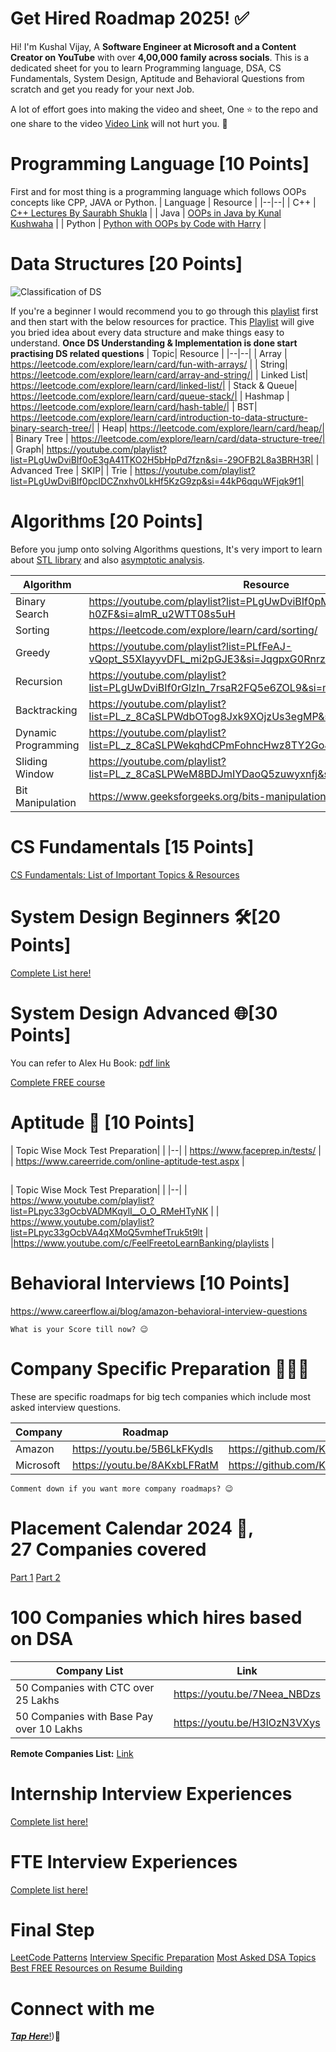 # Get Hired Roadmap 2025! ✅

Hi! I'm Kushal Vijay, A **Software Engineer at Microsoft and a Content Creator on YouTube** with over **4,00,000 family across socials**. This is a dedicated sheet for you to learn Programming language, DSA, CS Fundamentals, System Design, Aptitude and Behavioral Questions from scratch and get you ready for your next Job.

A lot of effort goes into making the video and sheet, One ⭐ to the repo and one share to the video [Video Link](https://youtu.be/4GfYxXRuacU) will not hurt you. 🥺

# Programming Language [10 Points]

First and for most thing is a programming language which follows OOPs concepts like CPP, JAVA or Python.
| Language | Resource |
|--|--|
| C++ | [C++ Lectures By Saurabh Shukla](https://youtube.com/playlist?list=PLLYz8uHU480j37APNXBdPz7YzAi4XlQUF&si=3-GHKc4_REBJBCaT) |
| Java | [OOPs in Java by Kunal Kushwaha](https://youtube.com/playlist?list=PL9gnSGHSqcno1G3XjUbwzXHL8_EttOuKk&si=xhXKo3sT-Lt66n1N) |
| Python | [Python with OOPs by Code with Harry](https://youtube.com/playlist?list=PLu0W_9lII9agwh1XjRt242xIpHhPT2llg&si=750NUzEPy2lER4hJ) |

# Data Structures [20 Points]
![Classification of DS](https://media.geeksforgeeks.org/wp-content/uploads/20220520182504/ClassificationofDataStructure-660x347.jpg)

If you're a beginner I would recommend you to go through this [playlist](https://youtube.com/playlist?list=PL2_aWCzGMAwI3W_JlcBbtYTwiQSsOTa6P&si=9BTH_a7IFeCWKPT2) first and then start with the below resources for practice.
This [Playlist](https://youtube.com/playlist?list=PL2_aWCzGMAwI3W_JlcBbtYTwiQSsOTa6P&si=9BTH_a7IFeCWKPT2) will give you bried idea about every data structure and make things easy to understand.
**Once DS Understanding & Implementation is done start practising DS related questions**
| Topic| Resource |
|--|--|
| Array | https://leetcode.com/explore/learn/card/fun-with-arrays/ |
| String| https://leetcode.com/explore/learn/card/array-and-string/|
| Linked List| https://leetcode.com/explore/learn/card/linked-list/|
| Stack & Queue| https://leetcode.com/explore/learn/card/queue-stack/|
| Hashmap | https://leetcode.com/explore/learn/card/hash-table/|
| BST| https://leetcode.com/explore/learn/card/introduction-to-data-structure-binary-search-tree/|
| Heap| https://leetcode.com/explore/learn/card/heap/|
| Binary Tree | https://leetcode.com/explore/learn/card/data-structure-tree/|
| Graph| https://youtube.com/playlist?list=PLgUwDviBIf0oE3gA41TKO2H5bHpPd7fzn&si=-29OFB2L8a3BRH3R|
| Advanced Tree | SKIP|
| Trie | https://youtube.com/playlist?list=PLgUwDviBIf0pcIDCZnxhv0LkHf5KzG9zp&si=44kP6qquWFjqk9f1|




# Algorithms [20 Points]

Before you jump onto solving Algorithms questions, It's very import to learn about [STL library](https://youtu.be/RRVYpIET_RU?si=wgxZyqoAL6smjNZO) and also [asymptotic analysis](https://www.youtube.com/watch?v=BgLTDT03QtU&pp=ygUTYXN5bXB0b3RpYyBub3RhdGlvbg==).


| Algorithm| Resource |
|--|--|
| Binary Search| https://youtube.com/playlist?list=PLgUwDviBIf0pMFMWuuvDNMAkoQFi-h0ZF&si=almR_u2WTT08s5uH|
| Sorting| https://leetcode.com/explore/learn/card/sorting/|
|Greedy| https://youtube.com/playlist?list=PLfFeAJ-vQopt_S5XlayyvDFL_mi2pGJE3&si=JqgpxG0Rnrzn4KOZ|
| Recursion| https://youtube.com/playlist?list=PLgUwDviBIf0rGlzIn_7rsaR2FQ5e6ZOL9&si=mvxPQc_ZXvIDHhjW|
| Backtracking | https://youtube.com/playlist?list=PL_z_8CaSLPWdbOTog8Jxk9XOjzUs3egMP&si=CHh2Cc5pJR7bnr1C |
| Dynamic Programming| https://youtube.com/playlist?list=PL_z_8CaSLPWekqhdCPmFohncHwz8TY2Go&si=z34x9zkCA3S8gxx5|
| Sliding Window| https://youtube.com/playlist?list=PL_z_8CaSLPWeM8BDJmIYDaoQ5zuwyxnfj&si=Hj-R-Kt4eYr1VMPL|
| Bit Manipulation| https://www.geeksforgeeks.org/bits-manipulation-important-tactics/ |

# CS Fundamentals [15 Points]

[CS Fundamentals: List of Important Topics & Resources](https://docs.google.com/document/d/1gDxyUfyTSAAC_fibkEDrCIJ6iVNMcotU_cbxh4fZK60/edit?usp=sharing)

# System Design Beginners 🛠️[20 Points]

[Complete List here!](https://youtube.com/playlist?list=PLMCXHnjXnTnvo6alSjVkgxV-VH6EPyvoX&si=2j4GBgLRgJGjAnxv)

# System Design Advanced 🌐[30 Points]
You can refer to Alex Hu Book: [pdf link](https://github.com/mukul96/System-Design-AlexXu/blob/master/System%20Design%20Interview%20An%20Insider%E2%80%99s%20Guide%20by%20Alex%20Xu%20(z-lib.org).pdf)

[Complete FREE course](https://www.youtube.com/@ByteByteGo/playlists)

# Aptitude 🔢 [10 Points]

| Topic Wise Mock Test Preparation| |
|--|
| https://www.faceprep.in/tests/ |
| https://www.careerride.com/online-aptitude-test.aspx |

##
| Topic Wise Mock Test Preparation| |
|--|
| https://www.youtube.com/playlist?list=PLpyc33gOcbVADMKqylI__O_O_RMeHTyNK   |
| https://www.youtube.com/playlist?list=PLpyc33gOcbVA4qXMoQ5vmhefTruk5t9lt |
|https://www.youtube.com/c/FeelFreetoLearnBanking/playlists |

  

# Behavioral Interviews [10 Points]

https://www.careerflow.ai/blog/amazon-behavioral-interview-questions

    What is your Score till now? 😉

# Company Specific Preparation 👨🏻‍💻

These are specific roadmaps for big tech companies which include most asked interview questions.


| Company| Roadmap| Top Questions Sheet|
|--|--|--|
| Amazon | https://youtu.be/5B6LkFKydls|https://github.com/KushalVijay/AmazonCrackedResource/blob/main/CrackAmazonResource.md|
| Microsoft | https://youtu.be/8AKxbLFRatM|https://github.com/KushalVijay/CrackMicrosoftResource|

    Comment down if you want more company roadmaps? 😉

# Placement Calendar 2024 📆,       <br> 27 Companies covered

[Part 1](https://www.youtube.com/watch?v=AcVEL37THGY)
[Part 2](https://www.youtube.com/watch?v=ajmVhXOaOcU)
    
# 100 Companies which hires based on DSA
| Company List| Link |
|--|--|
| 50 Companies with CTC over 25 Lakhs | https://youtu.be/7Neea_NBDzs|
| 50 Companies with Base Pay over 10 Lakhs | https://youtu.be/H3lOzN3VXys|

**Remote Companies List:** 
[Link](https://bit.ly/RemoteCompaniesSheet)

# Internship Interview Experiences

[Complete list here!](https://youtube.com/playlist?list=PLLYY_P1xQ9KuLuIx8gTuqDrgyFcIOLilQ&si=F2S7Z8-Ist4_E4iI)

# FTE Interview Experiences

[Complete list here!](https://youtube.com/playlist?list=PLLYY_P1xQ9KtdXH7adeFsuGNQkUaw5AMk&si=hp6TtS7juh_RLcBu)

# Final Step

[LeetCode Patterns](https://seanprashad.com/leetcode-patterns/)
[Interview Specific Preparation](https://neetcode.io/practice)
[Most Asked DSA Topics](https://youtu.be/vl4EzG1eOIM?si=YewrTnzTpLhe4TOJ)
[Best FREE Resources on Resume Building](https://www.youtube.com/watch?v=LoZ6Y58zvzc)



# Connect with me
[***Tap Here***!](https://www.instagram.com/kushal_vijay_))🚀
